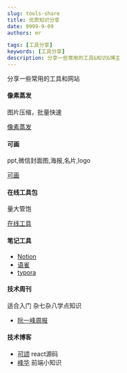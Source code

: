 ```yaml
---
slug: tools-share
title: 优质知识分享
date: 9999-9-09
authors: mr

tags: [工具分享]
keywords: [工具分享]
description: 分享一些常用的工具&知识&博主
---
```


分享一些常用的工具和网站

<!-- truncate -->

#### 像素蒸发

图片压缩，批量快速

[像素蒸发](https://moonvy.com/apps/PxEvapo/)

#### 可画

ppt,微信封面图,海报,名片,logo

[可画](https://www.canva.cn/)

#### 在线工具包

量大管饱

[在线工具](https://tool.lu/)

#### 笔记工具

- [Notion](https://www.notion.so/)
- [语雀](https://www.yuque.com/)
- [typora](https://www.typora.io/)

#### 技术周刊

适合入门 杂七杂八学点知识

- [阮一峰周报](https://www.ruanyifeng.com/blog/weekly/)

#### 技术博客

- [可颂](https://react.iamkasong.com/#%E5%AF%BC%E5%AD%A6%E8%A7%86%E9%A2%91) react源码
- [峰华](https://zxuqian.cn/) 前端小知识
